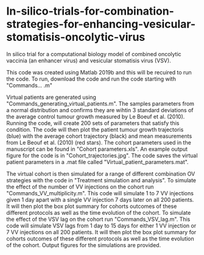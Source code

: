 # In-silico-trials-for-combination-strategies-for-enhancing-vesicular-stomatisis-oncolytic-virus
In silico trial for a computational biology model of combined oncolytic vaccinia (an enhancer virus) and vesicular stomatisis virus (VSV).

This code was created using Matlab 2019b and this will be recuired to run the code. To run, download the code and run the code starting with "Commands... .m"

Virtual patients are generated using "Commands_generating_virtual_patients.m". The samples parameters from a normal distribution and confirms they are wihtin 3 standard deviations of the average control tumour growth measured by Le Boeuf et al. (2010). Running the code, will create 200 sets of parameters that satisfy this condition. The code will then plot the patient tumour growth trajectoris (blue) with the average cohort trajectory (black) and mean measurements from Le Beouf et al. (2010) (red stars). The cohort parameters used in the manuscript can be found in "Cohort parameters.xls". An example output figure for the code is in "Cohort_trajectories.jpg". The code saves the virtual patient parameters in a .mat file called "Virtual_patient_parameters.mat".

The virtual cohort is then simulated for a range of different combination OV strategies with the code in "Treatment simulation and analysis". To simulate the effect of the number of VV injections on the cohort run "Commands_VV_multiplicity.m". This code will simulate 1 to 7 VV injections given 1 day apart with a single VV injection 7 days later on all 200 patients. It will then plot the box plot summary for cohorts outcomes of these different protocols as well as the time evolution of the cohort. To simulate the effect of the VSV lag on the cohort run "Commands_VSV_lag.m". This code will simulate VSV lags from 1 day to 15 days for either 1 VV injection or 7 VV injections on all 200 patients. It will then plot the box plot summary for cohorts outcomes of these different protocols as well as the time evolution of the cohort. Output figures for the simulations are provided.
